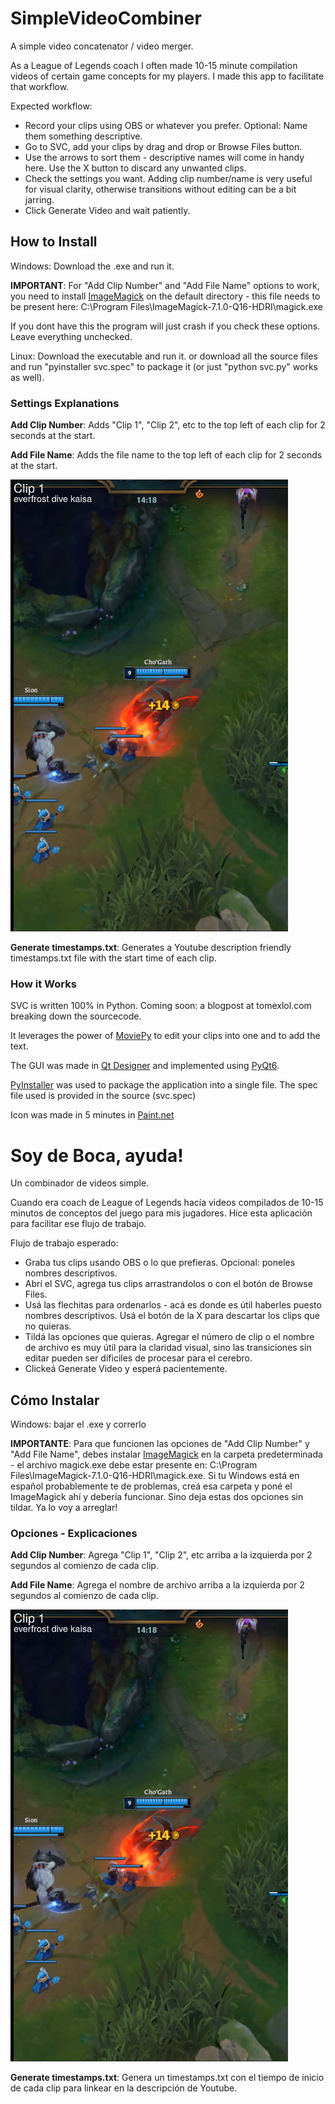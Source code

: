 # SimpleVideoCombiner

A simple video concatenator / video merger.

As a League of Legends coach I often made 10-15 minute compilation videos of certain game concepts for my players. I made this app to facilitate that workflow.

Expected workflow:
* Record your clips using OBS or whatever you prefer. Optional: Name them something descriptive.
* Go to SVC, add your clips by drag and drop or Browse Files button.
* Use the arrows to sort them - descriptive names will come in handy here. Use the X button to discard any unwanted clips.
* Check the settings you want. Adding clip number/name is very useful for visual clarity, otherwise transitions without editing can be a bit jarring.
* Click Generate Video and wait patiently.

## How to Install
Windows: Download the .exe and run it.

**IMPORTANT**: For "Add Clip Number" and "Add File Name" options to work, you need to install [ImageMagick](https://imagemagick.org/archive/binaries/ImageMagick-7.1.0-62-Q16-HDRI-x64-dll.exe) on the default directory - this file needs to be present here: C:\Program Files\ImageMagick-7.1.0-Q16-HDRI\magick.exe

If you dont have this the program will just crash if you check these options. Leave everything unchecked.

Linux: Download the executable and run it.
	or download all the source files and run "pyinstaller svc.spec" to package it (or just "python svc.py" works as well).



### Settings Explanations

**Add Clip Number**: Adds "Clip 1", "Clip 2", etc to the top left of each clip for 2 seconds at the start.

**Add File Name**: Adds the file name to the top left of each clip for 2 seconds at the start.

![](https://github.com/tomexlol/tomexlol.github.io/blob/master/assets/images/samplesettings)


**Generate timestamps.txt**: Generates a Youtube description friendly timestamps.txt file with the start time of each clip.



### How it Works

SVC is written 100% in Python. Coming soon: a blogpost at tomexlol.com breaking down the sourcecode.

It leverages the power of [MoviePy](https://zulko.github.io/moviepy/) to edit your clips into one and to add the text.

The GUI was made in [Qt Designer](https://doc.qt.io/qt-6/qtdesigner-manual.html) and implemented using [PyQt6](https://www.riverbankcomputing.com/software/pyqt/).

[PyInstaller](https://pyinstaller.org/en/stable/) was used to package the application into a single file. The spec file used is provided in the source (svc.spec)

Icon was made in 5 minutes in [Paint.net](https://www.getpaint.net/)

# Soy de Boca, ayuda!

Un combinador de videos simple.

Cuando era coach de League of Legends hacía videos compilados de 10-15 minutos de conceptos del juego para mis jugadores. Hice esta aplicación para facilitar ese flujo de trabajo.


Flujo de trabajo esperado:
* Graba tus clips usando OBS o lo que prefieras. Opcional: poneles nombres descriptivos.
* Abrí el SVC, agrega tus clips arrastrandolos o con el botón de Browse Files.
* Usá las flechitas para ordenarlos - acá es donde es útil haberles puesto nombres descriptivos. Usá el botón de la X para descartar los clips que no quieras.
* Tildá las opciones que quieras. Agregar el número de clip o el nombre de archivo es muy útil para la claridad visual, sino las transiciones sin editar pueden ser dificiles de procesar para el cerebro.
* Clickeá Generate Video y esperá pacientemente.


## Cómo Instalar
Windows: bajar el .exe y correrlo

**IMPORTANTE**: Para que funcionen las opciones de "Add Clip Number" y "Add File Name", debes instalar [ImageMagick](https://imagemagick.org/archive/binaries/ImageMagick-7.1.0-62-Q16-HDRI-x64-dll.exe) en la carpeta predeterminada - el archivo magick.exe debe estar presente en: C:\Program Files\ImageMagick-7.1.0-Q16-HDRI\magick.exe. Si tu Windows está en español probablemente te de problemas, creá esa carpeta y poné el ImageMagick ahí y debería funcionar. Sino deja estas dos opciones sin tildar. Ya lo voy a arreglar!


### Opciones - Explicaciones

**Add Clip Number**: Agrega "Clip 1", "Clip 2", etc arriba a la izquierda por 2 segundos al comienzo de cada clip.

**Add File Name**: Agrega el nombre de archivo arriba a la izquierda por 2 segundos al comienzo de cada clip.

![](https://github.com/tomexlol/tomexlol.github.io/blob/master/assets/images/samplesettings)


**Generate timestamps.txt**: Genera un timestamps.txt con el tiempo de inicio de cada clip para linkear en la descripción de Youtube.
